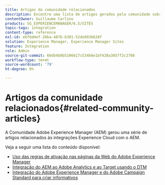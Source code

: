 ```yaml
---
title: Artigos da comunidade relacionados
description: Encontre uma lista de artigos gerados pela comunidade sobre integrações do Experience Cloud com o Adobe Experience Manager.
contentOwner: Guillaume Carlino
products: SG_EXPERIENCEMANAGER/6.5/SITES
topic-tags: integration
content-type: reference
exl-id: ebf6d4ef-20ba-487b-b301-52de8936628f
solution: Experience Manager, Experience Manager Sites
feature: Integration
role: Admin
source-git-commit: 66db4b0b5106617c534b6e1bf428a3057f2c2708
workflow-type: tm+mt
source-wordcount: '79'
ht-degree: 0%

---
```


# Artigos da comunidade relacionados{#related-community-articles}

A Comunidade Adobe Experience Manager (AEM) gerou uma série de artigos relacionados às integrações Experience Cloud com o AEM.

Veja a seguir uma lista do conteúdo disponível:

* [Uso das regras de ativação nas páginas da Web do Adobe Experience Manager](https://helpx.adobe.com/experience-manager/using/dtm.html)
* [Integração do AEM ao Adobe Analytics e ao Target usando o DTM](https://helpx.adobe.com/experience-manager/using/integrate-digital-marketing-solutions.html)
* [Integração do Adobe Experience Manager e do Adobe Campaign Standard para criar informativos](https://helpx.adobe.com/experience-manager/using/aem_campaign.html)
